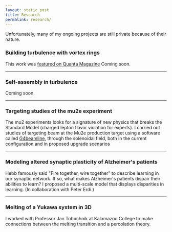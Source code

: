```yaml
---
layout: static_post
title: Research
permalink: research/
---
```

Unfortunately, many of my ongoing projects are still private because of their nature.

<h3> Building turbulence with vortex rings </h3>

This work was <a href="https://www.quantamagazine.org/an-unexpected-twist-lights-up-the-secrets-of-turbulence-20200903/" target="_blank">featured on Quanta Magazine</a>
Coming soon. 
<hr>
<h3>Self-assembly in turbulence</h3>
Coming soon. 
<hr>

[comment]: <> (ml4piv )

[comment]: <> (---------------)

[comment]: <> (Coming soon.)

[comment]: <> (Active matter in 3D)

[comment]: <> (-------------)

[comment]: <> (Coming soon.)

<h3>Targeting studies of the mu2e experiment</h3>
The mu2 experiments looks for a signature of new physics that breaks the Standard Model (charged lepton flavor violation for experts).
I carried out studies of targeting beam at the Mu2e production target using a software called <a href="https://accelconf.web.cern.ch/e08/papers/mopd017.pdf" target="_blank">G4beamline</a>, through the solenoidal field, both in the current configuration and in proposed upgrade scenarios

<hr>
<h3>Modeling altered synaptic plasticity of Alzheimer's patients</h3>
Hebb famously said "Fire together, wire together" to describe learning in our synaptic network. 
If so, what makes Alzheimer's patients dispair their abilities to learn? 
I proposed a multi-scale model that displays disparities in learning. (In collaboration with Peter Erdi.)

<hr>
<h3>Melting of a Yukawa system in 3D</h3>
I worked with Professor Jan Tobochnik at Kalamazoo College to make connections between the melting transition and a percolation theory.
